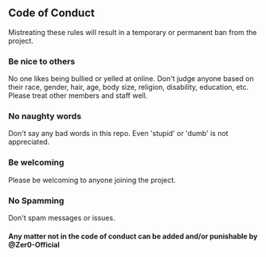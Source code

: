 ## Code of Conduct
Mistreating these rules will result in a temporary or permanent ban from the project.

### Be nice to others
No one likes being bullied or yelled at online. Don't judge anyone based on their race, gender, hair, age, body size, religion, disability, education, etc.
Please treat other members and staff well.

### No naughty words
Don't say any bad words in this repo. Even 'stupid' or 'dumb' is not appreciated.

### Be welcoming
Please be welcoming to anyone joining the project.

### No Spamming
Don't spam messages or issues.

#### Any matter not in the code of conduct can be added and/or punishable by @Zer0-Official
